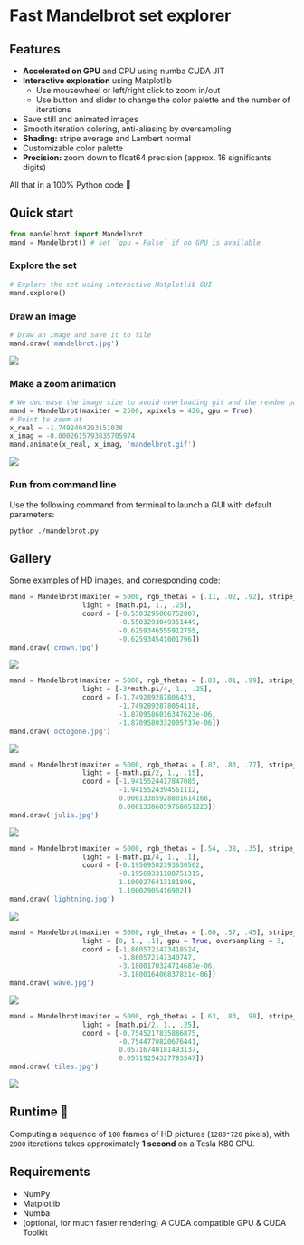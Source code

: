 # Fast Mandelbrot set explorer

## Features
- **Accelerated on GPU** and CPU using numba CUDA JIT
- **Interactive exploration** using Matplotlib
  - Use mousewheel or left/right click to zoom in/out
  - Use button and slider to change the color palette and the number of iterations
- Save still and animated images
- Smooth iteration coloring, anti-aliasing by oversampling
- **Shading:** stripe average and Lambert normal
- Customizable color palette
- **Precision:** zoom down to float64 precision (approx. 16 significants digits)

All that in a 100% Python code 🐍

## Quick start

```python
from mandelbrot import Mandelbrot
mand = Mandelbrot() # set `gpu = False` if no GPU is available
```

### Explore the set

```python
# Explore the set using interactive Matplotlib GUI
mand.explore()
```
### Draw an image

```python
# Draw an image and save it to file
mand.draw('mandelbrot.jpg')
```
![](img/mandelbrot.jpg)

### Make a zoom animation

```python
# We decrease the image size to avoid overloading git and the readme page
mand = Mandelbrot(maxiter = 2500, xpixels = 426, gpu = True)
# Point to zoom at
x_real = -1.7492404293151038
x_imag = -0.0002615793835705974
mand.animate(x_real, x_imag, 'mandelbrot.gif')
```
![](img/mandelbrot.gif)

### Run from command line

Use the following command from terminal to launch a GUI with default parameters:

```shell
python ./mandelbrot.py
```
## Gallery

Some examples of HD images, and corresponding code:

```python
mand = Mandelbrot(maxiter = 5000, rgb_thetas = [.11, .02, .92], stripe_s = 2,
                  light = [math.pi, 1., .25],
                  coord = [-0.5503295086752807,
                           -0.5503293049351449,
                           -0.6259346555912755,
                           -0.625934541001796])
mand.draw('crown.jpg')
```
![](img/crown.jpg)

```python
mand = Mandelbrot(maxiter = 5000, rgb_thetas = [.83, .01, .99], stripe_s = 5,
                  light = [-3*math.pi/4, 1., .25],
                  coord = [-1.749289287806423,
                           -1.7492892878054118,
                           -1.8709586016347623e-06,
                           -1.8709580332005737e-06])
mand.draw('octogone.jpg')
```
![](img/octogone.jpg)

```python
mand = Mandelbrot(maxiter = 5000, rgb_thetas = [.87, .83, .77], stripe_s = 0,
                  light = [-math.pi/2, 1., .15],
                  coord = [-1.9415524417847085,
                           -1.9415524394561112,
                           0.00013385928801614168,
                           0.00013386059768851223])
mand.draw('julia.jpg')
```
![](img/julia.jpg)

```python
mand = Mandelbrot(maxiter = 5000, rgb_thetas = [.54, .38, .35], stripe_s = 8,
                  light = [-math.pi/4, 1., .1],
                  coord = [-0.19569582393630502,
                           -0.19569331188751315,
                           1.1000276413181806,
                           1.10002905416902])
mand.draw('lightning.jpg')
```
![](img/lightning.jpg)

```python
mand = Mandelbrot(maxiter = 5000, rgb_thetas = [.60, .57, .45], stripe_s = 12,
                  light = [0, 1., .1], gpu = True, oversampling = 3,
                  coord = [-1.8605721473418524,
                           -1.860572147340747,
                           -3.1800170324714687e-06,
                           -3.180016406837821e-06])
mand.draw('wave.jpg')
```
![](img/wave.jpg)

```python
mand = Mandelbrot(maxiter = 5000, rgb_thetas = [.63, .83, .98], stripe_s = 0,
                  light = [math.pi/2, 1., .25],
                  coord = [-0.7545217835886875,
                           -0.7544770820676441,
                           0.05716740181493137,
                           0.05719254327783547])
mand.draw('tiles.jpg')
```
![](img/tiles.jpg)


## Runtime 🚀

Computing a sequence of `100` frames of HD pictures (`1280*720` pixels), with `2000` iterations takes approximately **1 second** on a Tesla K80 GPU.

## Requirements
- NumPy
- Matplotlib
- Numba
- (optional, for much faster rendering) A CUDA compatible GPU & CUDA Toolkit

